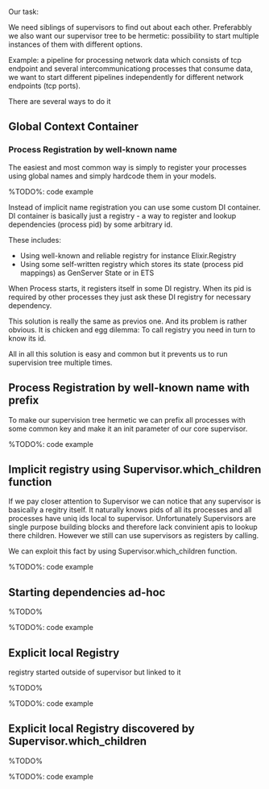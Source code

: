 Our task: 

We need siblings of supervisors to find out about each other.
Preferabbly we also want our supervisor tree to be hermetic: possibility to start multiple instances of them with different options.

Example: a pipeline for processing network data which consists of tcp endpoint and several intercommunicationg processes that consume data, we want to start different pipelines independently for different network endpoints (tcp ports).

There are several ways to do it

## Global Context Container

### Process Registration by well-known name

The easiest and most common way is simply to register your processes using global names and simply hardcode them in your models.

%TODO%: code example

Instead of implicit name registration you can use some custom DI container.
DI container is basically just a registry - a way to register and lookup dependencies (process pid) by some arbitrary id.

These includes: 
* Using well-known and reliable registry for instance Elixir.Registry
* Using some self-written registry which stores its state (process pid mappings) as GenServer State or in ETS

When Process starts, it registers itself in some DI registry. When its pid is required by other processes they just ask these DI registry for necessary dependency.

This solution is really the same as previos one. And its problem is rather obvious. It is chicken and egg dilemma: To call registry you need in turn to know its id.

All in all this solution is easy and common but it prevents us to run supervision tree multiple times.

## Process Registration by well-known name with prefix

To make our supervision tree hermetic we can prefix all processes with some common key and make it an init parameter of our core supervisor.

%TODO%: code example

## Implicit registry using Supervisor.which_children function

If we pay closer attention to Supervisor we can notice that any supervisor is basically a regitry itself.
It naturally knows pids of all its processes and all processes have uniq ids local to supervisor.
Unfortunately Supervisors are single purpose building blocks and therefore lack convinient apis to lookup there children. However we still can use supervisors as registers by calling.

We can exploit this fact by using Supervisor.which_children function.

%TODO%: code example

## Starting dependencies ad-hoc

%TODO%

%TODO%: code example

## Explicit local Registry

registry started outside of supervisor but linked to it

%TODO%

%TODO%: code example

## Explicit local Registry discovered by Supervisor.which_children

%TODO%

%TODO%: code example
